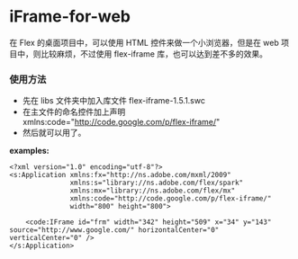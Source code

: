 iFrame-for-web
==============

在 Flex 的桌面项目中，可以使用 HTML 控件来做一个小浏览器，但是在 web 项目中，则比较麻烦，不过使用 flex-iframe 库，也可以达到差不多的效果。

### 使用方法

* 先在 libs 文件夹中加入库文件 flex-iframe-1.5.1.swc
* 在主文件的命名控件加上声明 xmlns:code="http://code.google.com/p/flex-iframe/"
* 然后就可以用了。


**examples:**

```
<?xml version="1.0" encoding="utf-8"?>
<s:Application xmlns:fx="http://ns.adobe.com/mxml/2009" 
			   xmlns:s="library://ns.adobe.com/flex/spark" 
			   xmlns:mx="library://ns.adobe.com/flex/mx"
			   xmlns:code="http://code.google.com/p/flex-iframe/"
			   width="800" height="800">
	
	<code:IFrame id="frm" width="342" height="509" x="34" y="143" source="http://www.google.com/" horizontalCenter="0" verticalCenter="0" />
</s:Application>

```
